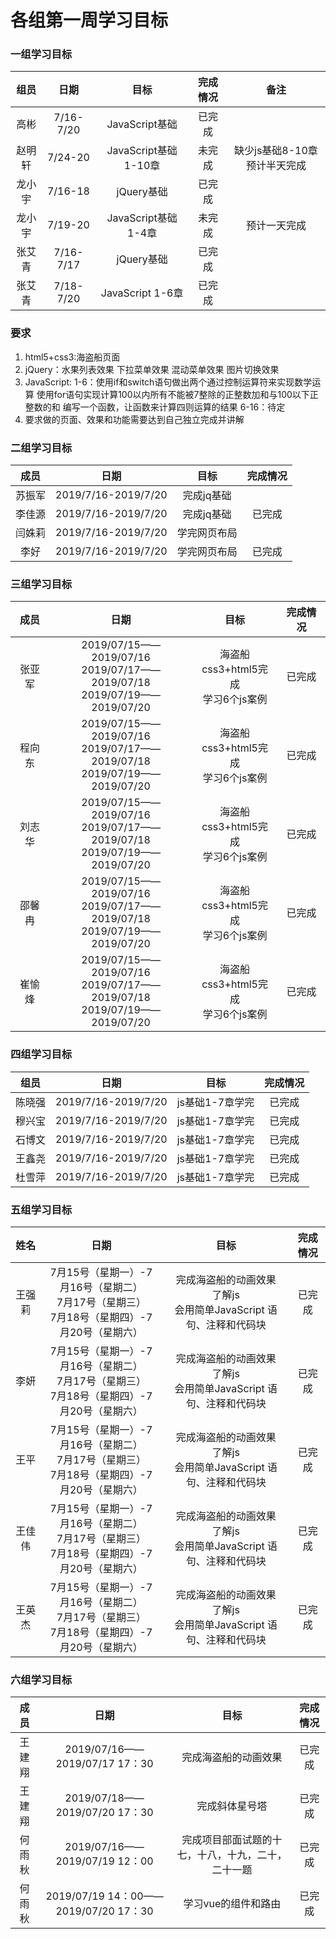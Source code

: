 # 各组第一周学习目标

### 一组学习目标

组员 | 日期 | 目标 | 完成情况 | 备注
:-: | :-: | :-: | :-: | :-: |
|高彬|7/16-7/20|JavaScript基础 | 已完成 |
|赵明轩|7/24-20|JavaScript基础 1-10章 | 未完成 | 缺少js基础8-10章预计半天完成 |
|龙小宇|7/16-18|jQuery基础 | 已完成
|龙小宇|7/19-20|JavaScript基础 1-4章 | 未完成 | 预计一天完成 |
|张艾青|7/16-7/17|jQuery基础 | 已完成
|张艾青|7/18-7/20|JavaScript 1-6章 | 已完成 |
### 要求
1. html5+css3:海盗船页面
2. jQuery：水果列表效果 下拉菜单效果 混动菜单效果 图片切换效果
3. JavaScript:  1-6：使用if和switch语句做出两个通过控制运算符来实现数学运算 
                     使用for语句实现计算100以内所有不能被7整除的正整数加和与100以下正整数的和
                     编写一个函数，让函数来计算四则运算的结果
                6-16：待定
4. 要求做的页面、效果和功能需要达到自己独立完成并讲解

### 二组学习目标

成员| 日期 | 目标 | 完成情况 |
:-: | :-: | :-: | :-: |
|苏振军|2019/7/16-2019/7/20|完成jq基础| 
|李佳源|2019/7/16-2019/7/20|完成jq基础| 已完成
|闫姝莉|2019/7/16-2019/7/20|学完网页布局| 
|李好|2019/7/16-2019/7/20|学完网页布局| 已完成

### 三组学习目标

成员|日期|目标|完成情况
:-: | :-: | :-: | :-: |
张亚军|2019/07/15——2019/07/16<br>2019/07/17——2019/07/18<br>2019/07/19——2019/07/20|海盗船<br>css3+html5完成<br>学习6个js案例 | 已完成
程向东|2019/07/15——2019/07/16<br>2019/07/17——2019/07/18<br>2019/07/19——2019/07/20|海盗船<br>css3+html5完成<br>学习6个js案例 | 已完成
刘志华|2019/07/15——2019/07/16<br>2019/07/17——2019/07/18<br>2019/07/19——2019/07/20|海盗船<br>css3+html5完成<br>学习6个js案例 | 已完成
邵馨冉|2019/07/15——2019/07/16<br>2019/07/17——2019/07/18<br>2019/07/19——2019/07/20|海盗船<br>css3+html5完成<br>学习6个js案例 | 已完成
崔愉烽|2019/07/15——2019/07/16<br>2019/07/17——2019/07/18<br>2019/07/19——2019/07/20|海盗船<br>css3+html5完成<br>学习6个js案例 | 已完成

### 四组学习目标

组员|日期|目标|完成情况
:-: | :-: | :-: | :-: |
|陈晓强|2019/7/16-2019/7/20|js基础1-7章学完 |已完成
|穆兴宝|2019/7/16-2019/7/20|js基础1-7章学完 |已完成
|石博文|2019/7/16-2019/7/20|js基础1-7章学完 |已完成
|王鑫尧|2019/7/16-2019/7/20|js基础1-7章学完 |已完成
|杜雪萍|2019/7/16-2019/7/20|js基础1-7章学完 |已完成


### 五组学习目标

姓名| 日期 | 目标 | 完成情况 |
|:-: | :-: | :-: | :-: |
|王强莉|7月15号（星期一）-7月16号（星期二）</br> 7月17号（星期三）</br> 7月18号（星期四）-7月20号（星期六）|完成海盗船的动画效果</br>了解js</br>会用简单JavaScript 语句、注释和代码块 | 已完成
|李妍|7月15号（星期一）-7月16号（星期二）</br> 7月17号（星期三）</br> 7月18号（星期四）-7月20号（星期六）|完成海盗船的动画效果</br>了解js</br>会用简单JavaScript 语句、注释和代码块 | 已完成
|王平|7月15号（星期一）-7月16号（星期二）</br> 7月17号（星期三）</br> 7月18号（星期四）-7月20号（星期六）|完成海盗船的动画效果</br>了解js</br>会用简单JavaScript 语句、注释和代码块 | 已完成
|王佳伟|7月15号（星期一）-7月16号（星期二）</br> 7月17号（星期三）</br> 7月18号（星期四）-7月20号（星期六）|完成海盗船的动画效果</br>了解js</br>会用简单JavaScript 语句、注释和代码块 | 已完成
|王英杰|7月15号（星期一）-7月16号（星期二）</br> 7月17号（星期三）</br> 7月18号（星期四）-7月20号（星期六）|完成海盗船的动画效果</br>了解js</br>会用简单JavaScript 语句、注释和代码块 | 已完成


### 六组学习目标

成员| 日期 | 目标 | 完成情况 
:-: | :-: | :-: | :-: |
|王建翔 |2019/07/16——2019/07/17 17：30 |完成海盗船的动画效果 | 已完成
|王建翔|2019/07/18——2019/07/20 17：30|完成斜体星号塔| 已完成
|何雨秋|2019/07/16——2019/07/19 12：00|完成项目部面试题的十七，十八，十九，二十，二十一题 | 已完成
|何雨秋|2019/07/19 14：00——2019/07/20 17：30|学习vue的组件和路由 | 已完成